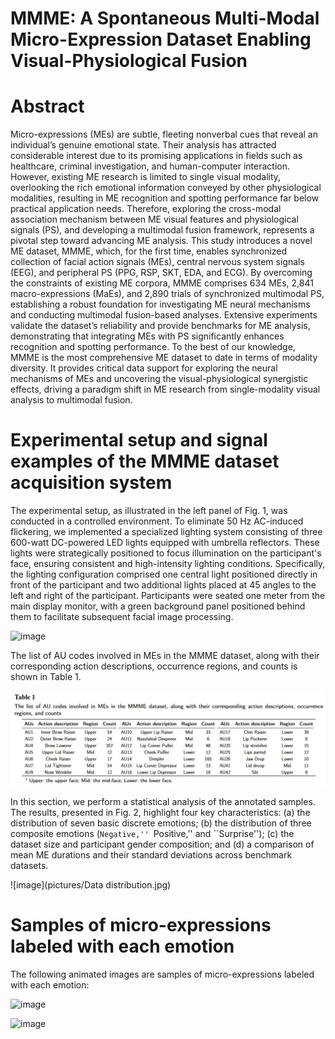 # MMME: A Spontaneous Multi-Modal Micro-Expression Dataset Enabling Visual-Physiological Fusion

# Abstract

Micro-expressions (MEs) are subtle, fleeting nonverbal cues that reveal an individual’s genuine emotional state. Their analysis has attracted considerable interest due to its promising applications in fields such as healthcare, criminal investigation, and human-computer interaction. However, existing ME research is limited to single visual modality, overlooking the rich emotional information conveyed by other physiological modalities, resulting in ME recognition and spotting performance far below practical application needs. Therefore, exploring the cross-modal association mechanism between ME visual features and physiological signals (PS), and developing a multimodal fusion framework, represents a pivotal step toward advancing ME analysis. This study introduces a novel ME dataset, MMME, which, for the first time, enables synchronized collection of facial action signals (MEs), central nervous system signals (EEG), and peripheral PS (PPG, RSP, SKT, EDA, and ECG). By overcoming the constraints of existing ME corpora, MMME comprises 634 MEs, 2,841 macro-expressions (MaEs), and 2,890 trials of synchronized multimodal PS, establishing a robust foundation for investigating ME neural mechanisms and conducting multimodal fusion-based analyses. Extensive experiments validate the dataset’s reliability and provide benchmarks for ME analysis, demonstrating that integrating MEs with PS significantly enhances recognition and spotting performance. To the best of our knowledge, MMME is the most comprehensive ME dataset to date in terms of modality diversity. It provides critical data support for exploring the neural mechanisms of MEs and uncovering the visual-physiological synergistic effects, driving a paradigm shift in ME research from single-modality visual analysis to multimodal fusion.

# Experimental setup and signal examples of the MMME dataset acquisition system

The experimental setup, as illustrated in the left panel of Fig. 1, was conducted in a controlled environment. To eliminate 50 Hz AC-induced flickering, we implemented a specialized lighting system consisting of three 600-watt DC-powered LED lights equipped with umbrella reflectors. These lights were strategically positioned to focus illumination on the participant's face, ensuring consistent and high-intensity lighting conditions. Specifically, the lighting configuration comprised one central light positioned directly in front of the participant and two additional lights placed at 45 angles to the left and right of the participant. Participants were seated one meter from the main display monitor, with a green background panel positioned behind them to facilitate subsequent facial image processing.

![image](pictures/Experiment.jpg)

The list of AU codes involved in MEs in the MMME dataset, along with their corresponding action descriptions, occurrence regions, and counts is shown in Table 1.

![image](pictures/Table1.jpg)

In this section, we perform a statistical analysis of the annotated samples. The results, presented in Fig. 2, highlight four key characteristics: (a) the distribution of seven basic discrete emotions; (b) the distribution of three composite emotions (``Negative,'' ``Positive,'' and ``Surprise''); (c) the dataset size and participant gender composition; and (d) a comparison of mean ME durations and their standard deviations across benchmark datasets. 

![image](pictures/Data distribution.jpg)

# Samples of micro-expressions labeled with each emotion

The following animated images are samples of micro-expressions labeled with each emotion:


![image](samples-1.gif)

![image](samples-2.gif)
